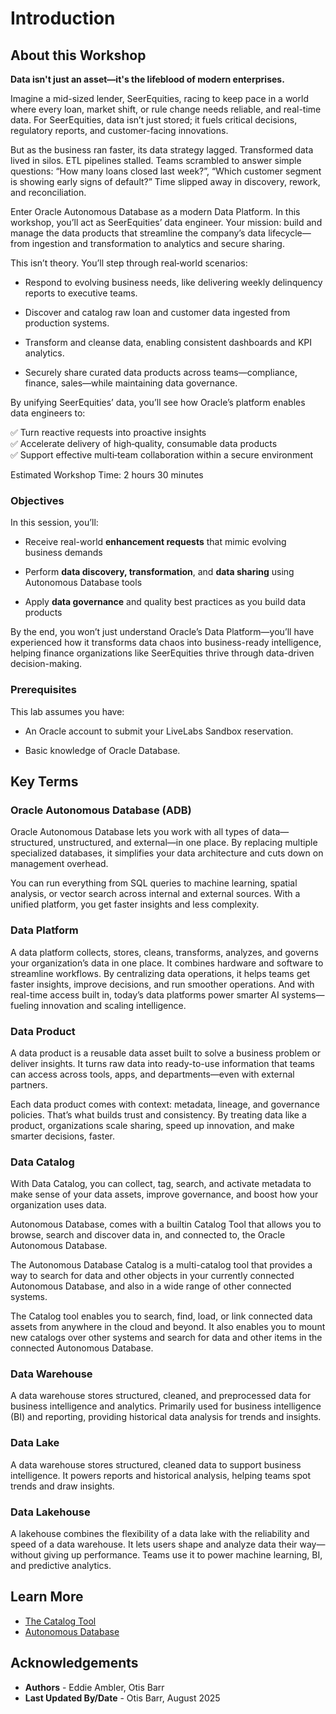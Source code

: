 # Introduction

## About this Workshop

**Data isn't just an asset—it's the lifeblood of modern enterprises.**

Imagine a mid-sized lender, SeerEquities, racing to keep pace in a world where every loan, market shift, or rule change needs reliable, and real-time data. For SeerEquities, data isn’t just stored; it fuels critical decisions, regulatory reports, and customer-facing innovations.

But as the business ran faster, its data strategy lagged. Transformed data lived in silos. ETL pipelines stalled. Teams scrambled to answer simple questions: “How many loans closed last week?”, “Which customer segment is showing early signs of default?” Time slipped away in discovery, rework, and reconciliation.

Enter Oracle Autonomous Database as a modern Data Platform. In this workshop, you’ll act as SeerEquities’ data engineer. Your mission: build and manage the data products that streamline the company’s data lifecycle—from ingestion and transformation to analytics and secure sharing.

This isn’t theory. You’ll step through real‑world scenarios:

* Respond to evolving business needs, like delivering weekly delinquency reports to executive teams.

* Discover and catalog raw loan and customer data ingested from production systems.

* Transform and cleanse data, enabling consistent dashboards and KPI analytics.

* Securely share curated data products across teams—compliance, finance, sales—while maintaining data governance.

By unifying SeerEquities’ data, you’ll see how Oracle’s platform enables data engineers to:

✅ Turn reactive requests into proactive insights  
✅ Accelerate delivery of high‑quality, consumable data products  
✅ Support effective multi‑team collaboration within a secure environment

[](videohub:1_dfmz797x:medium)

Estimated Workshop Time: 2 hours 30 minutes


### **Objectives**

In this session, you’ll:

* Receive real-world **enhancement requests** that mimic evolving business demands

* Perform **data discovery, transformation**, and **data sharing** using Autonomous Database tools

* Apply **data governance** and quality best practices as you build data products

By the end, you won’t just understand Oracle’s Data Platform—you’ll have experienced how it transforms data chaos into business-ready intelligence, helping finance organizations like SeerEquities thrive through data-driven decision-making.

### **Prerequisites**

This lab assumes you have:

* An Oracle account to submit your LiveLabs Sandbox reservation.

* Basic knowledge of Oracle Database.

## Key Terms

### **Oracle Autonomous Database (ADB)**

Oracle Autonomous Database lets you work with all types of data—structured, unstructured, and external—in one place. By replacing multiple specialized databases, it simplifies your data architecture and cuts down on management overhead.

You can run everything from SQL queries to machine learning, spatial analysis, or vector search across internal and external sources. With a unified platform, you get faster insights and less complexity.

### **Data Platform**

A data platform collects, stores, cleans, transforms, analyzes, and governs your organization’s data in one place. It combines hardware and software to streamline workflows. By centralizing data operations, it helps teams get faster insights, improve decisions, and run smoother operations. And with real-time access built in, today’s data platforms power smarter AI systems—fueling innovation and scaling intelligence.

### **Data Product**

A data product is a reusable data asset built to solve a business problem or deliver insights. It turns raw data into ready-to-use information that teams can access across tools, apps, and departments—even with external partners.

Each data product comes with context: metadata, lineage, and governance policies. That’s what builds trust and consistency. By treating data like a product, organizations scale sharing, speed up innovation, and make smarter decisions, faster.

### **Data Catalog**

With Data Catalog, you can collect, tag, search, and activate metadata to make sense of your data assets, improve governance, and boost how your organization uses data.

Autonomous Database, comes with a builtin Catalog Tool that allows you to browse, search and discover data in, and connected to, the Oracle Autonomous Database.

The Autonomous Database Catalog is a multi-catalog tool that provides a way to search for data and other objects in your currently connected Autonomous Database, and also in a wide range of other connected systems.

The Catalog tool enables you to search, find, load, or link connected data assets from anywhere in the cloud and beyond. It also enables you to mount new catalogs over other systems and search for data and other items in the connected Autonomous Database.

### **Data Warehouse**

A data warehouse stores structured, cleaned, and preprocessed data for business intelligence and analytics. Primarily used for business intelligence (BI) and reporting, providing historical data analysis for trends and insights.

### **Data Lake**

A data warehouse stores structured, cleaned data to support business intelligence. It powers reports and historical analysis, helping teams spot trends and draw insights.

### **Data Lakehouse**

A lakehouse combines the flexibility of a data lake with the reliability and speed of a data warehouse. It lets users shape and analyze data their way—without giving up performance. Teams use it to power machine learning, BI, and predictive analytics.

## Learn More

* [The Catalog Tool](https://docs.oracle.com/en/cloud/paas/autonomous-database/serverless/adbsb/catalog-entities.html)
* [Autonomous Database](https://docs.oracle.com/en/cloud/paas/autonomous-database/index.html)

## Acknowledgements
* **Authors** - Eddie Ambler, Otis Barr
* **Last Updated By/Date** - Otis Barr, August 2025
